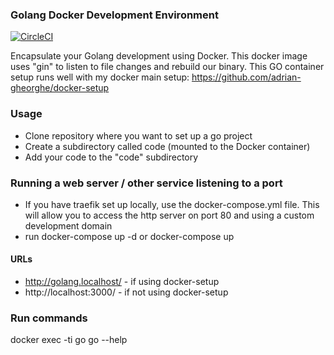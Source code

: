 ### Golang Docker Development Environment

[![CircleCI](https://circleci.com/gh/adrian-gheorghe/docker-go.svg?style=svg)](https://circleci.com/gh/adrian-gheorghe/docker-go)

Encapsulate your Golang development using Docker. This docker image uses "gin" to listen to file changes and rebuild our binary. This GO container setup runs well with my docker main setup: https://github.com/adrian-gheorghe/docker-setup

### Usage
- Clone repository where you want to set up a go project
- Create a subdirectory called code (mounted to the Docker container)
- Add your code to the "code" subdirectory

### Running a web server / other service listening to a port
- If you have traefik set up locally, use the docker-compose.yml file. This will allow you to access the http server on port 80 and using a custom development domain
- run docker-compose up -d or docker-compose up

#### URLs
- http://golang.localhost/ - if using docker-setup
- http://localhost:3000/ - if not using docker-setup

### Run commands
docker exec -ti go go --help